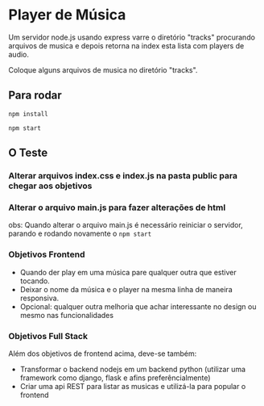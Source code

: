 # Player de Música
Um servidor node.js usando express varre o diretório "tracks" procurando arquivos de musica e depois retorna na index esta lista com players de audio.

Coloque alguns arquivos de musica no diretório "tracks".

## Para rodar
```
npm install

npm start
```

## O Teste

### Alterar arquivos index.css e index.js na pasta public para chegar aos objetivos
### Alterar o arquivo main.js para fazer alterações de html

obs: Quando alterar o arquivo main.js é necessário reiniciar o servidor, parando e rodando novamente o `npm start`

### Objetivos Frontend

- Quando der play em uma música pare qualquer outra que estiver tocando.
- Deixar o nome da música e o player na mesma linha de maneira responsiva.
- Opcional: qualquer outra melhoria que achar interessante no design ou mesmo nas funcionalidades

### Objetivos Full Stack
Além dos objetivos de frontend acima, deve-se também:

- Transformar o backend nodejs em um backend python (utilizar uma framework como django, flask e afins preferêncialmente)
- Criar uma api REST para listar as musicas e utilizá-la para popular o frontend
